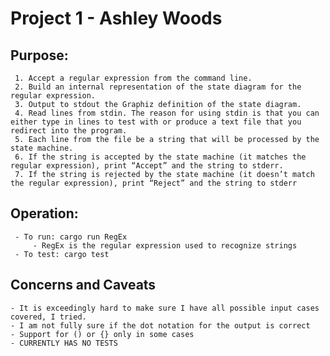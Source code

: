 # Project 1 - Ashley Woods
## Purpose: 
     1. Accept a regular expression from the command line.
     2. Build an internal representation of the state diagram for the regular expression.
     3. Output to stdout the Graphiz definition of the state diagram.
     4. Read lines from stdin. The reason for using stdin is that you can either type in lines to test with or produce a text file that you redirect into the program.
     5. Each line from the file be a string that will be processed by the state machine.
     6. If the string is accepted by the state machine (it matches the regular expression), print “Accept” and the string to stderr.
     7. If the string is rejected by the state machine (it doesn’t match the regular expression), print “Reject” and the string to stderr
 
 ## Operation:
     - To run: cargo run RegEx
         - RegEx is the regular expression used to recognize strings
     - To test: cargo test

## Concerns and Caveats
    - It is exceedingly hard to make sure I have all possible input cases covered, I tried.
    - I am not fully sure if the dot notation for the output is correct
    - Support for () or {} only in some cases
    - CURRENTLY HAS NO TESTS
